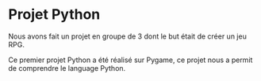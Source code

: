 # Projet Python
Nous avons fait un projet en groupe de 3 dont le but était de créer un jeu RPG.

Ce premier projet Python a été réalisé sur Pygame, ce projet nous a permit de comprendre le language Python.
